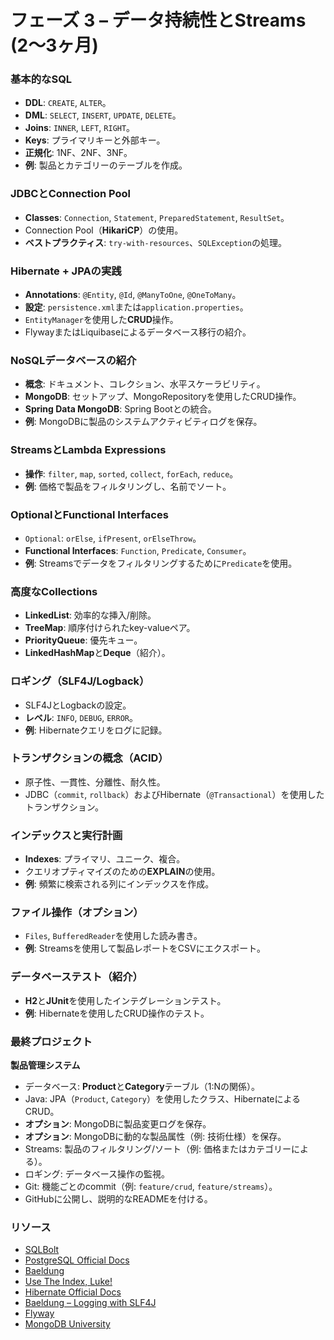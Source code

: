 # フェーズ 3 – データ持続性とStreams (2～3ヶ月)

### 基本的なSQL
- **DDL**: `CREATE`, `ALTER`。  
- **DML**: `SELECT`, `INSERT`, `UPDATE`, `DELETE`。  
- **Joins**: `INNER`, `LEFT`, `RIGHT`。  
- **Keys**: プライマリキーと外部キー。  
- **正規化**: 1NF、2NF、3NF。  
- **例**: 製品とカテゴリーのテーブルを作成。  

### JDBCとConnection Pool
- **Classes**: `Connection`, `Statement`, `PreparedStatement`, `ResultSet`。  
- Connection Pool（**HikariCP**）の使用。  
- **ベストプラクティス**: `try-with-resources`、`SQLException`の処理。  

### Hibernate + JPAの実践
- **Annotations**: `@Entity`, `@Id`, `@ManyToOne`, `@OneToMany`。  
- **設定**: `persistence.xml`または`application.properties`。  
- `EntityManager`を使用した**CRUD**操作。  
- FlywayまたはLiquibaseによるデータベース移行の紹介。

### NoSQLデータベースの紹介
- **概念**: ドキュメント、コレクション、水平スケーラビリティ。  
- **MongoDB**: セットアップ、MongoRepositoryを使用したCRUD操作。  
- **Spring Data MongoDB**: Spring Bootとの統合。  
- **例**: MongoDBに製品のシステムアクティビティログを保存。

### StreamsとLambda Expressions
- **操作**: `filter`, `map`, `sorted`, `collect`, `forEach`, `reduce`。  
- **例**: 価格で製品をフィルタリングし、名前でソート。  

### OptionalとFunctional Interfaces
- `Optional`: `orElse`, `ifPresent`, `orElseThrow`。  
- **Functional Interfaces**: `Function`, `Predicate`, `Consumer`。  
- **例**: Streamsでデータをフィルタリングするために`Predicate`を使用。  

### 高度なCollections
- **LinkedList**: 効率的な挿入/削除。  
- **TreeMap**: 順序付けられたkey-valueペア。  
- **PriorityQueue**: 優先キュー。  
- **LinkedHashMap**と**Deque**（紹介）。  

### ロギング（SLF4J/Logback）
- SLF4JとLogbackの設定。  
- **レベル**: `INFO`, `DEBUG`, `ERROR`。  
- **例**: Hibernateクエリをログに記録。  

### トランザクションの概念（ACID）
- 原子性、一貫性、分離性、耐久性。  
- JDBC（`commit`, `rollback`）およびHibernate（`@Transactional`）を使用したトランザクション。  

### インデックスと実行計画
- **Indexes**: プライマリ、ユニーク、複合。  
- クエリオプティマイズのための**EXPLAIN**の使用。  
- **例**: 頻繁に検索される列にインデックスを作成。  

### ファイル操作（オプション）
- `Files`, `BufferedReader`を使用した読み書き。  
- **例**: Streamsを使用して製品レポートをCSVにエクスポート。  

### データベーステスト（紹介）
- **H2**と**JUnit**を使用したインテグレーションテスト。  
- **例**: Hibernateを使用したCRUD操作のテスト。  

### 最終プロジェクト
**製品管理システム**  
- データベース: **Product**と**Category**テーブル（1:Nの関係）。  
- Java: JPA（`Product`, `Category`）を使用したクラス、HibernateによるCRUD。  
- **オプション**: MongoDBに製品変更ログを保存。  
- **オプション**: MongoDBに動的な製品属性（例: 技術仕様）を保存。  
- Streams: 製品のフィルタリング/ソート（例: 価格またはカテゴリーによる）。  
- ロギング: データベース操作の監視。  
- Git: 機能ごとのcommit（例: `feature/crud`, `feature/streams`）。  
- GitHubに公開し、説明的なREADMEを付ける。  

### リソース
- [SQLBolt](https://sqlbolt.com/)
- [PostgreSQL Official Docs](https://www.postgresql.org/docs/)  
- [Baeldung](https://www.baeldung.com/)  
- [Use The Index, Luke!](https://use-the-index-luke.com/)
- [Hibernate Official Docs](https://hibernate.org/orm/documentation/) 
- [Baeldung – Logging with SLF4J](https://www.baeldung.com/slf4j)
- [Flyway](https://flywaydb.org/)
- [MongoDB University](https://university.mongodb.com/)
